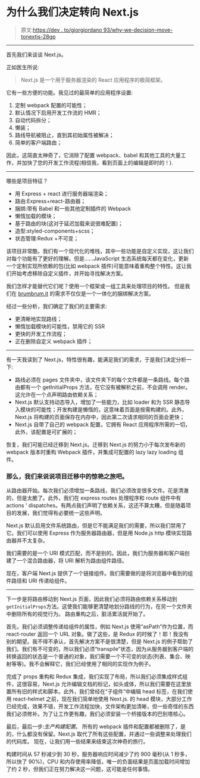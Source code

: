 # 为什么我们决定转向 Next.js

> 原文:[https://dev . to/giorgiordano 93/why-we-decision-move-tonextjs-28gp](https://dev.to/giogiordano93/why-we-decided-to-move-tonextjs-28gp)

* * *

首先我们来谈谈 Next.js。

正如医生所说:

> Next.js 是一个用于服务器渲染的 React 应用程序的极简框架。

它有一些方便的功能。我见过的最简单的应用程序设置:

1.  定制 webpack 配置的可能性；
2.  默认情况下启用开发工作流的 HMR；
3.  自动代码拆分；
4.  懒装；
5.  路线导航被阻止，直到其初始属性被解决；
6.  简单的客户端路由；

因此，这简直太神奇了，它消除了配置 webpack、babel 和其他工具的大量工作，并加快了您的开发工作流程(相信我，看到页面上的编辑是即时的！).

* * *

哪些是项目特征？

*   用 Express + react 进行服务器端渲染；
*   路由:Express+react-路由器；
*   捆绑:带有 Babel 和一些其他定制插件的 Webpack
*   懒惰加载的模块；
*   基于路由的块(这对于延迟加载来说很难配置)；
*   造型:styled-components+scss；
*   状态管理:Redux +不可变；

该项目非常酷，我们有一个现代化的堆栈，其中一些功能是自定义实现，这让我们对每个功能有了更好的理解。但是……JavaScript 生态系统每天都在变化，更新一个定制实现所依赖的包(比如 webpack 插件)可能意味着重构整个特性。这让我们开始考虑移除自定义插件，并开始寻找解决方案。

我们怎样才能替代它们呢？使用一个框架或一组工具来处理项目的特性。
但是我们在 [brumbrum.it](https://www.brumbrum.it) 的需求不仅仅是一个一体化的捆绑解决方案。

经过一些分析，我们确定了我们的主要需求:

*   更清晰地实现路线；
*   懒惰加载模块的可能性，禁用它的 SSR
*   更快的开发工作流程；
*   正在删除自定义 webpack 插件；

* * *

有一天我读到了 Next.js，特性很有趣，能满足我们的需求，于是我们决定分析一下:

*   路线必须在 pages 文件夹中，该文件夹下的每个文件都是一条路线。每个路由都有一个 getInitialProps 方法，在它没有被解析之前，不会调用 render。这允许在一个点声明路由依赖关系；
*   Next.js 默认支持动态导入，增加了一些能力，比如 loader 和为 SSR 静态导入模块的可能性；开发构建是懒惰的，这意味着页面是按需构建的。此外，Next.js 将构建的页面保存在内存中，因此第二次请求相同的页面会更快；
*   Next.js 自带了自己的 webpack 配置，它拥有 React 应用程序所需的一切，此外，该配置是可扩展的；

恢复，我们可能已经迁移到 Next.js。迁移到 Next.js 的努力小于每次发布新的 webpack 版本时重构 Webpack 插件，并集成可配置的 lazy lazy loading 组件。

### [](#so-lets-talk-about-the-amazing-trip-in-project-migration)那么，我们来说说项目迁移中的惊艳之旅吧。

从路由器开始。每次我们必须增加一条路线，我们必须改变很多文件。花是清澈的，但是太脆了。此外，我们在 express routes 处理程序和 route 组件中有 actions ' dispatches。有两点我们声明了依赖关系，这还不算太糟，但是随着项目的发展，我们觉得有必要统一这些声明。

Next.js 默认启用文件系统路由，但是它不能满足我们的需要，所以我们禁用了它。我们可以使用 Express 作为服务器路由器，但是用 Node.js http 模块实现路由器并不太复杂。

我们需要的是一个 URI 模式匹配，而不是别的。因此，我们为服务器和客户端创建了一个混合路由器，将 URI 解析为路由组件路径。

现在，客户端 Next.js 提供了一个链接组件。我们需要做的是将浏览器中看到的组件路径和 URI 传递给组件。

* * *

下一步是将路由移动到 Next.js 页面，因此我们必须将路由依赖关系移动到`getInitialProps`方法。这使我们能够更清楚地划分路线的行为，在另一个文件夹中删除所有的视觉行为。
路由重构之后，脏活累活就开始了。

首先，我们必须调整传递给组件的属性，例如 Next.js 使用“asPath”作为位置，而 react-router 返回一个 URL 对象。做了这些，是 Redux 的时候了！耶！我没有别的期望。我不得不承认，首先解决方案不是很清楚，但是 Next.js 的例子帮助了我们。我们有不可变的，所以我们必须“transpile”状态，因为从服务器到客户端的转换返回的状态是一个普通的对象，我们需要一个不可变的状态(列表、集合、映射等等)。我不会解释它，我们已经使用了相同的实现作为例子。

完成了 props 重构和 Redux 集成，我们实现了布局，所以我们必须集成样式组件，这很容易，Next.js 允许编辑文档的标记，如头或体，所以我们需要在这里放置所有旧的样式和脚本。此外，我们曾经在“子组件”中编辑 head 标签，在我们使用 react-helmet 之前，现在我们简单地使用 Next.js.
的 head 模块，大部分工作已经完成，效果不错，开发工作流程加快，文件架构更加清晰，但一些奇怪的东西我们必须修补。为了让工作更有趣，我们必须安装一个桥接版本的巴别塔核心。

最后，最后一步:*生产构建配置*。
所有的 webpack 插件和配置都被删除了，是的，什么都没有保留。Next.js 取代了所有这些配置，并通过一些调整来处理我们的代码库。
现在，让我们用一些结果来结束这次神奇的旅行。

构建时间从 57 秒减少到 30 秒，服务器响应时间减少了约 900 毫秒(从 1 秒多，所以快了 90%)，CPU 和内存使用率降低，唯一的负面结果是页面加载时间增加了约 2 秒，但我们正在努力解决这一问题，这可能是任何事情。